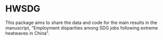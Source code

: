 # HWSDG

This package aims to share the data and code for the main results in the manuscript, "Employment disparities among SDG jobs following extreme heatwaves in China".
